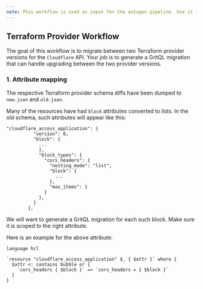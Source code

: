 ```yaml
---
note: This workflow is used as input for the autogen pipeline. Use it to generate workflow.ts
---
```


## Terraform Provider Workflow

The goal of this workflow is to migrate between two Terraform provider versions for the `Cloudflare` API.
Your job is to generate a GritQL migration that can handle upgrading between the two provider versions.

### 1. Attribute mapping

The respective Terraform provider schema diffs have been dumped to `new.json` and `old.json`.

Many of the resources have had `block` attributes converted to lists. In the old schema, such attributes will appear like this:

```
"cloudflare_access_application": {
          "version": 0,
          "block": {
            ...
            },
            "block_types": {
              "cors_headers": {
                "nesting_mode": "list",
                "block": {
                  ...
                },
                "max_items": 1
              }
            },
          }
        },
```

We will want to generate a GritQL migration for each such block. Make sure it is scoped to the right attribute.

Here is an example for the above attribute:

```grit
language hcl

`resource "cloudflare_access_application" $_ { $attr }` where {
  $attr <: contains bubble or {
    `cors_headers { $block }` => `cors_headers = { $block }`
  }
}
```
